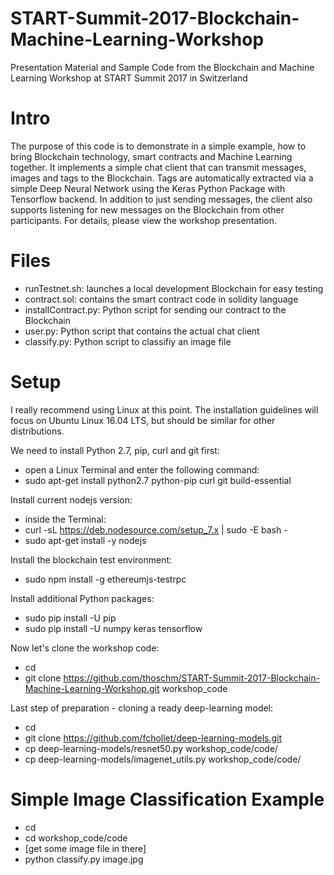 # START-Summit-2017-Blockchain-Machine-Learning-Workshop
Presentation Material and Sample Code from the Blockchain and Machine Learning Workshop at START Summit 2017 in Switzerland

# Intro
The purpose of this code is to demonstrate in a simple example, how to bring Blockchain technology, smart contracts and Machine Learning together.
It implements a simple chat client that can transmit messages, images and tags to the Blockchain. Tags are automatically extracted via a simple Deep Neural Network using the Keras Python Package with Tensorflow backend.
In addition to just sending messages, the client also supports listening for new messages on the Blockchain from other participants.
For details, please view the workshop presentation.

# Files
- runTestnet.sh: launches a local development Blockchain for easy testing
- contract.sol: contains the smart contract code in solidity language
- installContract.py: Python script for sending our contract to the Blockchain
- user.py: Python script that contains the actual chat client
- classify.py: Python script to classifiy an image file

# Setup
I really recommend using Linux at this point. The installation guidelines will focus on Ubuntu Linux 16.04 LTS, but should be similar for other distributions.

We need to install Python 2.7, pip, curl and git first:
- open a Linux Terminal and enter the following command:
- sudo apt-get install python2.7 python-pip curl git build-essential

Install current nodejs version:
- inside the Terminal:
- curl -sL https://deb.nodesource.com/setup_7.x | sudo -E bash -
- sudo apt-get install -y nodejs

Install the blockchain test environment:
- sudo npm install -g ethereumjs-testrpc

Install additional Python packages:
- sudo pip install -U pip
- sudo pip install -U numpy keras tensorflow

Now let's clone the workshop code:
- cd
- git clone https://github.com/thoschm/START-Summit-2017-Blockchain-Machine-Learning-Workshop.git workshop_code

Last step of preparation - cloning a ready deep-learning model:
- cd
- git clone https://github.com/fchollet/deep-learning-models.git
- cp deep-learning-models/resnet50.py workshop_code/code/
- cp deep-learning-models/imagenet_utils.py workshop_code/code/

# Simple Image Classification Example
- cd
- cd workshop_code/code
- [get some image file in there]
- python classify.py image.jpg










